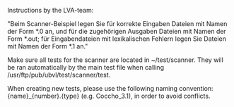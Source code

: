 

Instructions by the LVA-team:

"Beim Scanner-Beispiel legen Sie für korrekte Eingaben Dateien mit Namen der Form *.0 an, und für die zugehörigen Ausgaben Dateien mit Namen der Form *.out; für Eingabendateien mit lexikalischen Fehlern legen Sie Dateien mit Namen der Form *.1 an."

Make sure all tests for the scanner are located in ~/test/scanner. They will be ran automatically by the main test file when calling /usr/ftp/pub/ubvl/test/scanner/test.

When creating new tests, please use the following naming convention: {name}_{number}.{type} (e.g. Coccho_3.1), in order to avoid conflicts.
